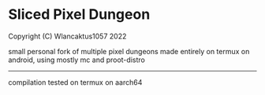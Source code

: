 # Sliced Pixel Dungeon

Copyright (C) Wlancaktus1057 2022

small personal fork of multiple pixel dungeons
made entirely on termux on android, using mostly mc and proot-distro

---
compilation tested on termux on aarch64